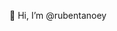 👋 Hi, I’m @rubentanoey

<!---
rubentanoey/rubentanoey is a ✨ special ✨ repository because its `README.md` (this file) appears on your GitHub profile.
You can click the Preview link to take a look at your changes.
--->
